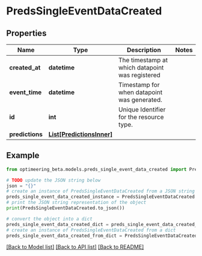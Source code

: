 # PredsSingleEventDataCreated


## Properties

Name | Type | Description | Notes
------------ | ------------- | ------------- | -------------
**created_at** | **datetime** | The timestamp at which datapoint was registered | 
**event_time** | **datetime** | Timestamp for when datapoint was generated. | 
**id** | **int** | Unique Identifier for the resource type. | 
**predictions** | [**List[PredictionsInner]**](PredictionsInner.md) |  | 

## Example

```python
from optimeering_beta.models.preds_single_event_data_created import PredsSingleEventDataCreated

# TODO update the JSON string below
json = "{}"
# create an instance of PredsSingleEventDataCreated from a JSON string
preds_single_event_data_created_instance = PredsSingleEventDataCreated.from_json(json)
# print the JSON string representation of the object
print(PredsSingleEventDataCreated.to_json())

# convert the object into a dict
preds_single_event_data_created_dict = preds_single_event_data_created_instance.to_dict()
# create an instance of PredsSingleEventDataCreated from a dict
preds_single_event_data_created_from_dict = PredsSingleEventDataCreated.from_dict(preds_single_event_data_created_dict)
```
[[Back to Model list]](../README.md#documentation-for-models) [[Back to API list]](../README.md#documentation-for-api-endpoints) [[Back to README]](../README.md)


